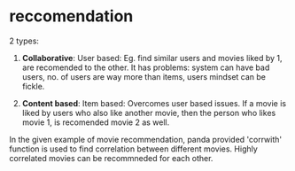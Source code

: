 # reccomendation

2 types:

1. **Collaborative**: User based: Eg. find similar users and movies liked by 1, are recomended to the other. It has problems: system can have bad users, no. of users are way more than items, users mindset can be fickle.

2. **Content based**: Item based: Overcomes user based issues. If a movie is liked by users who also like another movie, then the person who likes movie 1, is recomended movie 2 as well.

In the given example of movie recommendation, panda provided 'corrwith' function is used to find correlation between different movies. Highly correlated movies can be recommneded for each other.

